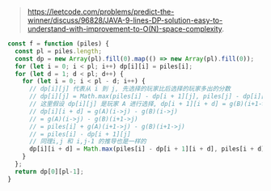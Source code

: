 > https://leetcode.com/problems/predict-the-winner/discuss/96828/JAVA-9-lines-DP-solution-easy-to-understand-with-improvement-to-O(N)-space-complexity.

```js
const f = function (piles) {
  const pl = piles.length;
  const dp = new Array(pl).fill(0).map(() => new Array(pl).fill(0));
  for (let i = 0; i < pl; i++) dp[i][i] = piles[i];
  for (let d = 1; d < pl; d++) {
    for (let i = 0; i < pl - d; i++) {
      // dp[i][j] 代表从 i 到 j, 先选择的玩家比后选择的玩家多出的分数
      // dp[i][j] = Math.max(piles[i] - dp[i + 1][j], piles[j] - dp[i][j - 1])
      // 这里假设 dp[i][j] 是玩家 A 进行选择, dp[i + 1][i + d] = g(B)(i+1->j) - g(A)(i+1->j), g 代表分数的意思
      // dp[i][i + d] = g(A)(i->j) - g(B)(i->j) 
      // = g(A)(i->j) - g(B)(i+1->j) 
      // = piles[i] + g(A)(i+1->j) - g(B)(i+1->j)
      // = piles[i] - dp[i + 1][j]
      // 同理i,j 和 i,j-1 的推导也是一样的
      dp[i][i + d] = Math.max(piles[i] - dp[i + 1][i + d], piles[i + d] - dp[i][i + d - 1]);
    }
  };
  return dp[0][pl-1];
}
```
